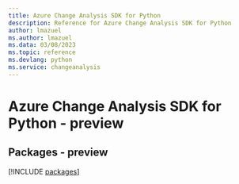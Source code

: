 ```yaml
---
title: Azure Change Analysis SDK for Python
description: Reference for Azure Change Analysis SDK for Python
author: lmazuel
ms.author: lmazuel
ms.data: 03/08/2023
ms.topic: reference
ms.devlang: python
ms.service: changeanalysis
---
```

# Azure Change Analysis SDK for Python - preview
## Packages - preview
[!INCLUDE [packages](change-analysis-index.md)]
